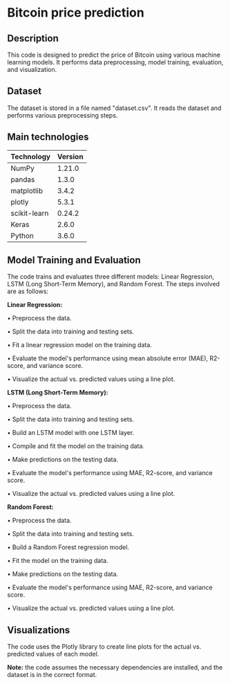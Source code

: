 # Bitcoin price prediction
## Description

This code is designed to predict the price of Bitcoin using various machine learning models. It performs data preprocessing, model training, evaluation, and visualization.

## Dataset

The dataset is stored in a file named "dataset.csv". It reads the dataset and performs various preprocessing steps.

## Main technologies

| Technology   | Version  |
|--------------|----------|
| NumPy        | 1.21.0   |
| pandas       | 1.3.0    |
| matplotlib   | 3.4.2    |
| plotly       | 5.3.1    |
| scikit-learn | 0.24.2   |
| Keras        | 2.6.0    |
| Python       | 3.6.0    |


## Model Training and Evaluation

The code trains and evaluates three different models: Linear Regression, LSTM (Long Short-Term Memory), and Random Forest. The steps involved are as follows:

**Linear Regression:**

• Preprocess the data.

• Split the data into training and testing sets.

• Fit a linear regression model on the training data.

• Evaluate the model's performance using mean absolute error (MAE), R2-score, and variance score.

• Visualize the actual vs. predicted values using a line plot.

**LSTM (Long Short-Term Memory):**

• Preprocess the data.

• Split the data into training and testing sets.

• Build an LSTM model with one LSTM layer.

• Compile and fit the model on the training data.

• Make predictions on the testing data.

• Evaluate the model's performance using MAE, R2-score, and variance score.

• Visualize the actual vs. predicted values using a line plot.

**Random Forest:**

• Preprocess the data.

• Split the data into training and testing sets.

• Build a Random Forest regression model.

• Fit the model on the training data.

• Make predictions on the testing data.

• Evaluate the model's performance using MAE, R2-score, and variance score.

• Visualize the actual vs. predicted values using a line plot.

## Visualizations

The code uses the Plotly library to create line plots for the actual vs. predicted values of each model.

**Note:** the code assumes the necessary dependencies are installed, and the dataset is in the correct format.

